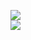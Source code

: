 [![](https://img.shields.io/badge/Made%20With-Github%20Spray-lightgrey.svg?style=for-the-badge&logo=github)](https://github.com/Annihil/github-spray#2992)  
[![](https://i.imgur.com/2DrTn0Z.gif)](https://github.com/Annihil/github-spray)